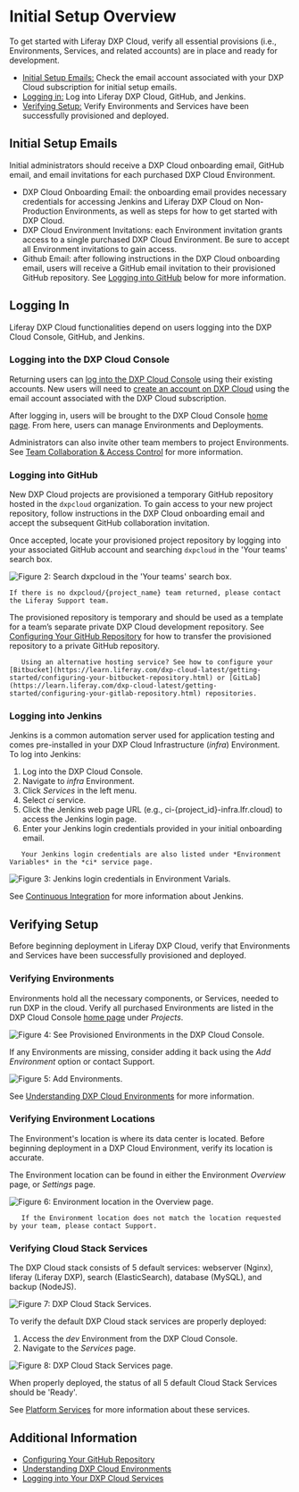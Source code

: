 # Initial Setup Overview

To get started with Liferay DXP Cloud, verify all essential provisions (i.e., Environments, Services, and related accounts) are in place and ready for development.

- [Initial Setup Emails:](#initial-setup-emails) Check the email account associated with your DXP Cloud subscription for initial setup emails.
- [Logging in:](#logging-in) Log into Liferay DXP Cloud, GitHub, and Jenkins.
- [Verifying Setup:](#verifying-setup) Verify Environments and Services have been successfully provisioned and deployed.

## Initial Setup Emails

Initial administrators should receive a DXP Cloud onboarding email, GitHub email, and email invitations for each purchased DXP Cloud Environment.

- DXP Cloud Onboarding Email: the onboarding email provides necessary credentials for accessing Jenkins and Liferay DXP Cloud on Non-Production Environments, as well as steps for how to get started with DXP Cloud.
- DXP Cloud Environment Invitations: each Environment invitation grants access to a single purchased DXP Cloud Environment. Be sure to accept all Environment invitations to gain access.
- Github Email: after following instructions in the DXP Cloud onboarding email, users will receive a GitHub email invitation to their provisioned GitHub repository. See [Logging into GitHub](#logging-in-to-github) below for more information.

## Logging In

Liferay DXP Cloud functionalities depend on users logging into the DXP Cloud Console, GitHub, and Jenkins.

### Logging into the DXP Cloud Console

Returning users can [log into the DXP Cloud Console](https://console.liferay.cloud/login) using their existing accounts. New users will need to [create an account on DXP Cloud](https://console.liferay.cloud/signup?undefined) using the email account associated with the DXP Cloud subscription.

After logging in, users will be brought to the DXP Cloud Console [home page](https://console.liferay.cloud/projects). From here, users can manage Environments and Deployments.

<!-- 01.png FIND IMAGE -->

Administrators can also invite other team members to project Environments. See [Team Collaboration & Access Control](https://learn.liferay.com/dxp-cloud-latest/manage-and-optimize/team-collaboration-and-access-control.html) for more information.

### Logging into GitHub

New DXP Cloud projects are provisioned a temporary GitHub repository hosted in the `dxpcloud` organization. To gain access to your new project repository, follow instructions in the DXP Cloud onboarding email and accept the subsequent GitHub collaboration invitation.

Once accepted, locate your provisioned project repository by logging into your associated GitHub account and searching `dxpcloud` in the 'Your teams' search box.

![Figure 2: Search `dxpcloud` in the 'Your teams' search box.](./initial-setup-overview/images/02.png)

```important::
If there is no dxpcloud/{project_name} team returned, please contact the Liferay Support team.
```

The provisioned repository is temporary and should be used as a template for a team’s separate private DXP Cloud development repository. See [Configuring Your GitHub Repository](https://learn.liferay.com/dxp-cloud-latest/getting-started/configuring-your-github-repository.html) for how to transfer the provisioned repository to a private GitHub repository.

```note::
   Using an alternative hosting service? See how to configure your [Bitbucket](https://learn.liferay.com/dxp-cloud-latest/getting-started/configuring-your-bitbucket-repository.html) or [GitLab](https://learn.liferay.com/dxp-cloud-latest/getting-started/configuring-your-gitlab-repository.html) repositories.
```

### Logging into Jenkins

Jenkins is a common automation server used for application testing and comes pre-installed in your DXP Cloud Infrastructure (*infra*) Environment. To log into Jenkins:

1. Log into the DXP Cloud Console.
1. Navigate to *infra* Environment.
1. Click *Services* in the left menu.
1. Select *ci* service.
1. Click the Jenkins web page URL (e.g., ci-{project_id}-infra.lfr.cloud) to access the Jenkins login page.
1. Enter your Jenkins login credentials provided in your initial onboarding email.

```note::
   Your Jenkins login credentials are also listed under *Environment Variables* in the *ci* service page.
```

![Figure 3: Jenkins login credentials in Environment Varials.](./initial-setup-overview/images/03.png)

See [Continuous Integration](https://learn.liferay.com/dxp-cloud-latest/platform-services/continuous-integration.html) for more information about Jenkins.

## Verifying Setup

Before beginning deployment in Liferay DXP Cloud, verify that Environments and Services have been successfully provisioned and deployed.

### Verifying Environments

Environments hold all the necessary components, or Services, needed to run DXP in the cloud. Verify all purchased Environments are listed in the DXP Cloud Console [home page](https://console.liferay.cloud/projects) under *Projects*.

![Figure 4: See Provisioned Environments in the DXP Cloud Console.](./initial-setup-overview/images/04.png)

If any Environments are missing, consider adding it back using the *Add Environment* option or contact Support. <!-- Why would I choose one or the other? -->

![Figure 5: Add Environments.](./initial-setup-overview/images/05.png)

See [Understanding DXP Cloud Environments](https://learn.liferay.com/dxp-cloud-latest/getting-started/understanding-dxp-cloud-environments.html?highlight=location) for more information.

### Verifying Environment Locations

The Environment's location is where its data center is located. Before beginning deployment in a DXP Cloud Environment, verify its location is accurate.

The Environment location can be found in either the Environment *Overview* page, or *Settings* page.

![Figure 6: Environment location in the Overview page.](./initial-setup-overview/images/06.png)

```important::
   If the Environment location does not match the location requested by your team, please contact Support.
```

### Verifying Cloud Stack Services

The DXP Cloud stack consists of 5 default services: webserver (Nginx), liferay (Liferay DXP), search (ElasticSearch), database (MySQL), and backup (NodeJS).

![Figure 7: DXP Cloud Stack Services.](./initial-setup-overview/images/07.png)

To verify the default DXP Cloud stack services are properly deployed:

1. Access the *dev* Environment from the DXP Cloud Console.
1. Navigate to the *Services* page.

![Figure 8: DXP Cloud Stack Services page.](./initial-setup-overview/images/08.png)

When properly deployed, the status of all 5 default Cloud Stack Services should be 'Ready'.

See [Platform Services](https://learn.liferay.com/dxp-cloud-latest/platform_services.html) for more information about these services.

## Additional Information

- [Configuring Your GitHub Repository](https://learn.liferay.com/dxp-cloud-latest/getting-started/configuring-your-github-repository.html)
- [Understanding DXP Cloud Environments](https://learn.liferay.com/dxp-cloud-latest/getting-started/understanding-dxp-cloud-environments.html?highlight=location)
- [Logging into Your DXP Cloud Services](https://learn.liferay.com/dxp-cloud-latest/getting-started/logging-into-your-dxp-cloud-services.html)